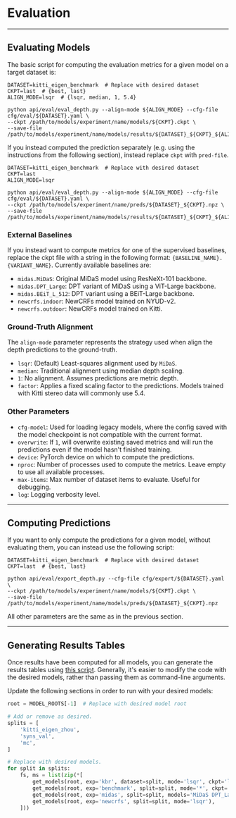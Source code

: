 # Evaluation

---

## Evaluating Models

The basic script for computing the evaluation metrics for a given model on a target dataset is:

```shell
DATASET=kitti_eigen_benchmark  # Replace with desired dataset
CKPT=last  # {best, last}
ALIGN_MODE=lsqr  # {lsqr, median, 1, 5.4}

python api/eval/eval_depth.py --align-mode ${ALIGN_MODE} --cfg-file cfg/eval/${DATASET}.yaml \
--ckpt /path/to/models/experiment/name/models/${CKPT}.ckpt \
--save-file /path/to/models/experiment/name/models/results/${DATASET}_${CKPT}_${ALIGN_MODE}.yaml
```

If you instead computed the prediction separately (e.g. using the instructions from the following section), instead 
replace `ckpt` with `pred-file`. 

```shell
DATASET=kitti_eigen_benchmark  # Replace with desired dataset
CKPT=last
ALIGN_MODE=lsqr 

python api/eval/eval_depth.py --align-mode ${ALIGN_MODE} --cfg-file cfg/eval/${DATASET}.yaml \
--ckpt /path/to/models/experiment/name/preds/${DATASET}_${CKPT}.npz \
--save-file /path/to/models/experiment/name/models/results/${DATASET}_${CKPT}_${ALIGN_MODE}.yaml
```


### External Baselines
If you instead want to compute metrics for one of the supervised baselines, replace the ckpt file with a string in the 
following format: `{BASELINE_NAME}.{VARIANT_NAME}`. 
Currently available baselines are:
* `midas.MiDaS`: Original MiDaS model using ResNeXt-101 backbone.
* `midas.DPT_Large`: DPT variant of MiDaS using a ViT-Large backbone.
* `midas.BEiT_L_512`: DPT variant using a BEiT-Large backbone.
* `newcrfs.indoor`: NewCRFs model trained on NYUD-v2.
* `newcrfs.outdoor`: NewCRFs model trained on Kitti.

### Ground-Truth Alignment
The `align-mode` parameter represents the strategy used when align the depth predictions to the ground-truth.
* `lsqr`: (Default) Least-squares alignment used by `MiDaS`.
* `median`: Traditional alignment using median depth scaling. 
* `1`: No alignment. Assumes predictions are metric depth.
* `factor`: Applies a fixed scaling factor to the predictions. Models trained with Kitti stereo data will commonly use 5.4.

### Other Parameters
* `cfg-model`: Used for loading legacy models, where the config saved with the model checkpoint is not compatible with the current format. 
* `overwrite`: If `1`, will overwrite existing saved metrics and will run the predictions even if the model hasn't finished training.
* `device`: PyTorch device on which to compute the predictions. 
* `nproc`: Number of processes used to compute the metrics. Leave empty to use all available processes.
* `max-items`: Max number of dataset items to evaluate. Useful for debugging. 
* `log`: Logging verbosity level.

---

## Computing Predictions

If you want to only compute the predictions for a given model, without evaluating them, you can instead use the following script:

```shell
DATASET=kitti_eigen_benchmark  # Replace with desired dataset
CKPT=last  # {best, last}

python api/eval/export_depth.py --cfg-file cfg/export/${DATASET}.yaml \
--ckpt /path/to/models/experiment/name/models/${CKPT}.ckpt \
--save-file /path/to/models/experiment/name/models/preds/${DATASET}_${CKPT}.npz
```

All other parameters are the same as in the previous section.

--- 

## Generating Results Tables

Once results have been computed for all models, you can generate the results tables using [this script](generate_tables.py).
Generally, it's easier to modify the code with the desired models, rather than passing them as command-line arguments.

Update the following sections in order to run with your desired models:

```python
root = MODEL_ROOTS[-1]  # Replace with desired model root

# Add or remove as desired.
splits = [
    'kitti_eigen_zhou',
    'syns_val',
    'mc',
]

# Replace with desired models.
for split in splits:
    fs, ms = list(zip(*[
        get_models(root, exp='kbr', dataset=split, mode='lsqr', ckpt='last', models='base'),
        get_models(root, exp='benchmark', split=split, mode='*', ckpt='best', models='garg monodepth2_MS diffnet_MS hrdepth_MS'),
        get_models(root, exp='midas', split=split, models='MiDaS DPT_Large DPT_BEiT_L_512'),
        get_models(root, exp='newcrfs', split=split, mode='lsqr'),
    ]))
```
